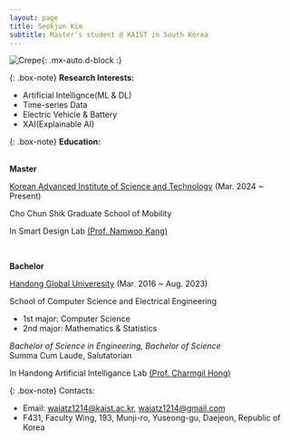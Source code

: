 ```yaml
---
layout: page
title: Seokjun Kim
subtitle: Master's student @ KAIST in South Korea
---
```


![Crepe](https://withalliam.github.io/assets/img/seokjun.jpg){: .mx-auto.d-block :}  

{: .box-note}
**Research Interests:**

- Artificial Intellignce(ML & DL)
- Time-series Data
- Electric Vehicle & Battery
- XAI(Explainable AI)

{: .box-note}
**Education:**
<br>
<br>

**Master**

[Korean Advanced Institute of Science and Technology](https://www.kaist.ac.kr/) (Mar. 2024 ~ Present)

Cho Chun Shik Graduate School of Mobility 

In Smart Design Lab [(Prof. Namwoo Kang)](https://www.smartdesignlab.org/)

<br>

**Bachelor**

[Handong Global Univeresity](https://www.handong.edu/) (Mar. 2016 ~ Aug. 2023)

School of Computer Science and Electrical Engineering
 - 1st major: Computer Science  
 - 2nd major: Mathematics & Statistics

_Bachelor of Science in Engineering, Bachelor of Science_  
Summa Cum Laude, Salutatorian

In Handong Artificial Intelligance Lab [(Prof. Charmgil Hong)](https://www.linkedin.com/in/charmgil/)

{: .box-note}
Contacts:

- Email: waiatz1214@kaist.ac.kr, waiatz1214@gmail.com
- F431, Faculty Wing, 193, Munji-ro, Yuseong-gu, Daejeon, Republic of Korea